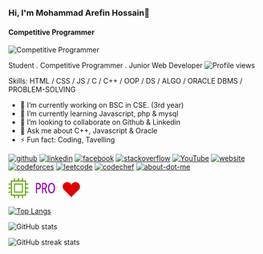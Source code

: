 ### Hi, I'm Mohammad Arefin Hossain👋
#### Competitive Programmer
![Competitive Programmer](https://media.licdn.com/dms/image/D5616AQFvkbPxRJa73w/profile-displaybackgroundimage-shrink_350_1400/0/1672059755226?e=1695254400&v=beta&t=DNXMAkzlDI0ZELI-o0kXOTPAwmQlo-0yGSZnaBWbrNk)

Student . Competitive Programmer . Junior Web Developer
![Profile views](https://gpvc.arturio.dev/arefinthecybersec)  

Skills: HTML / CSS / JS / C / C++ / OOP / DS / ALGO / ORACLE DBMS / PROBLEM-SOLVING

- 🔭 I’m currently working on BSC in CSE. (3rd year) 
- 🌱 I’m currently learning Javascript, php & mysql 
- 👯 I’m looking to collaborate on Github & Linkedin 
- 💬 Ask me about C++, Javascript & Oracle  
- ⚡ Fun fact: Coding, Tavelling 


[<img src='https://cdn.jsdelivr.net/npm/simple-icons@3.0.1/icons/github.svg' alt='github' height='40'>](https://github.com/arefinthecybersec)  [<img src='https://cdn.jsdelivr.net/npm/simple-icons@3.0.1/icons/linkedin.svg' alt='linkedin' height='40'>](https://www.linkedin.com/in/arefin-hossain/)  [<img src='https://cdn.jsdelivr.net/npm/simple-icons@3.0.1/icons/facebook.svg' alt='facebook' height='40'>](https://www.facebook.com/Mohammad.Arefin.Hossain)  [<img src='https://cdn.jsdelivr.net/npm/simple-icons@3.0.1/icons/stackoverflow.svg' alt='stackoverflow' height='40'>](https://stackoverflow.com/users/15387775)  [<img src='https://cdn.jsdelivr.net/npm/simple-icons@3.0.1/icons/youtube.svg' alt='YouTube' height='40'>](https://www.youtube.com/channel/UCX_xqUWeno30PdT4gC69xYw)  [<img src='https://cdn.jsdelivr.net/npm/simple-icons@3.0.1/icons/icloud.svg' alt='website' height='40'>](https://arefinthecybersec.github.io/web-portfolio/)  [<img src='https://cdn.jsdelivr.net/npm/simple-icons@3.0.1/icons/codeforces.svg' alt='codeforces' height='40'>](https://codeforces.com/profile/Noob_Cooder71)  [<img src='https://cdn.jsdelivr.net/npm/simple-icons@3.0.1/icons/leetcode.svg' alt='leetcode' height='40'>](https://leetcode.com/arefinstudent71/)  [<img src='https://cdn.jsdelivr.net/npm/simple-icons@3.0.1/icons/codechef.svg' alt='codechef' height='40'>](https://www.codechef.com/users/iamarefin)  [<img src='https://cdn.jsdelivr.net/npm/simple-icons@3.0.1/icons/about-dot-me.svg' alt='about-dot-me' height='40'>](https://atcoder.jp/users/arefin_hossain)  

<a href='https://docs.github.com/en/developers'><img src='https://raw.githubusercontent.com/acervenky/animated-github-badges/master/assets/devbadge.gif' width='40' height='40'></a> <a href='https://github.com/pricing'><img src='https://raw.githubusercontent.com/acervenky/animated-github-badges/master/assets/pro.gif' width='40' height='40'></a> <a href='https://docs.github.com/en/github/supporting-the-open-source-community-with-github-sponsors'><img src='https://raw.githubusercontent.com/acervenky/animated-github-badges/master/assets/sponsorbadge.gif' width='35' height='35'></a> 

[![Top Langs](https://github-readme-stats.vercel.app/api/top-langs/?username=arefinthecybersec)](https://github.com/anuraghazra/github-readme-stats)

![GitHub stats](https://github-readme-stats.vercel.app/api?username=arefinthecybersec&show_icons=true)  

![GitHub streak stats](https://streak-stats.demolab.com/?user=arefinthecybersec)  
